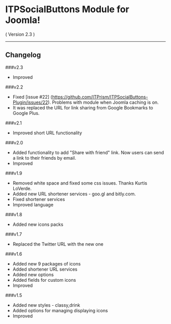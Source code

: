 ITPSocialButtons Module for Joomla! 
==========================
( Version 2.3 )
- - -

Changelog
---------

###v2.3
* Improved

###v2.2
* Fixed [issue #22] (https://github.com/ITPrism/ITPSocialButtons-Plugin/issues/22). Problems with module when Joomla caching is on.
* It was replaced the URL for link sharing from Google Bookmarks to Google Plus.

###v2.1
* Improved short URL functionality

###v2.0
* Added functionality to add "Share with friend" link. Now users can send a link to their friends by email.
* Improved

###v1.9
* Removed white space and fixed some css issues. Thanks Kurtis LoVerde.
* Added new URL shortener services - goo.gl and bitly.com.
* Fixed shortener services 
* Improved language

###v1.8
* Added new icons packs

###v1.7
* Replaced the Twitter URL with the new one

###v1.6
* Added new 9 packages of icons
* Added shortener URL services
* Added new options
* Added fields for custom icons
* Improved

###v1.5
* Added new styles - classy,drink
* Added options for managing displaying icons
* Improved